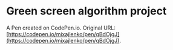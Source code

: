 # Green screen algorithm project

A Pen created on CodePen.io. Original URL: [https://codepen.io/mixajlenko/pen/qBdOjgJ](https://codepen.io/mixajlenko/pen/qBdOjgJ).


